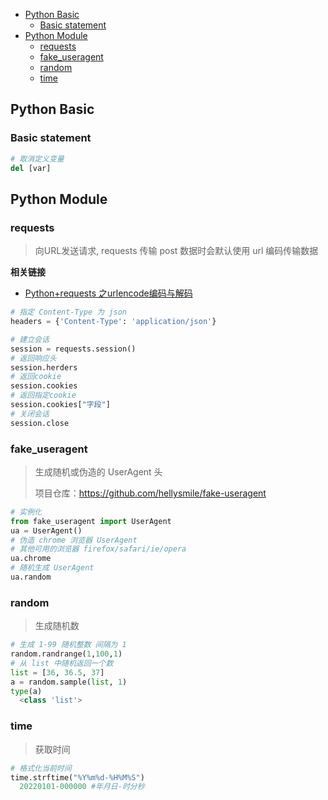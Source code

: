 - [Python Basic](#python-basic)
  - [Basic statement](#basic-statement)
- [Python Module](#python-module)
  - [requests](#requests)
  - [fake_useragent](#fake_useragent)
  - [random](#random)
  - [time](#time)

## Python Basic

### Basic statement

```python
# 取消定义变量
del [var]
```

## Python Module

### requests

>向URL发送请求, requests 传输 post 数据时会默认使用 url 编码传输数据

**相关链接**

- [Python+requests 之urlencode编码与解码](https://blog.csdn.net/weixin_43507959/article/details/106578516)

```python
# 指定 Content-Type 为 json
headers = {'Content-Type': 'application/json'}
```

```python
# 建立会话
session = requests.session()
# 返回响应头
session.herders
# 返回cookie
session.cookies
# 返回指定cookie
session.cookies["字段"]
# 关闭会话
session.close
```

### fake_useragent

>生成随机或伪造的 UserAgent 头
>
>项目仓库：<https://github.com/hellysmile/fake-useragent>

```python
# 实例化
from fake_useragent import UserAgent
ua = UserAgent()
# 伪造 chrome 浏览器 UserAgent
# 其他可用的浏览器 firefox/safari/ie/opera
ua.chrome
# 随机生成 UserAgent
ua.random
```

### random

>生成随机数

```python
# 生成 1-99 随机整数 间隔为 1
random.randrange(1,100,1)
# 从 list 中随机返回一个数
list = [36, 36.5, 37]
a = random.sample(list, 1)
type(a)
  <class 'list'>
```

### time

> 获取时间

```python
# 格式化当前时间
time.strftime("%Y%m%d-%H%M%S")
  20220101-000000 #年月日-时分秒
```
